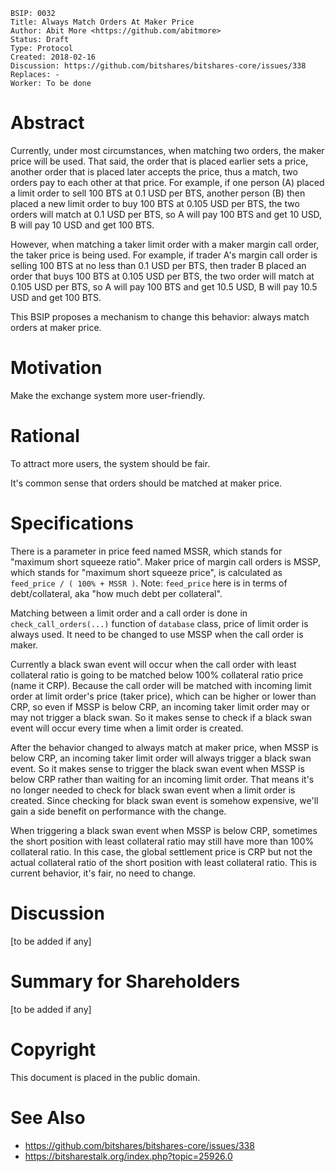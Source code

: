     BSIP: 0032
    Title: Always Match Orders At Maker Price
    Author: Abit More <https://github.com/abitmore>
    Status: Draft
    Type: Protocol
    Created: 2018-02-16
    Discussion: https://github.com/bitshares/bitshares-core/issues/338
    Replaces: -
    Worker: To be done

# Abstract

Currently, under most circumstances, when matching two orders, the maker price
will be used. That said, the order that is placed earlier sets a price,
another order that is placed later accepts the price, thus a match, two orders
pay to each other at that price. For example, if one person (A) placed a limit
order to sell 100 BTS at 0.1 USD per BTS, another person (B) then placed a new
limit order to buy 100 BTS at 0.105 USD per BTS, the two orders will match at
0.1 USD per BTS, so A will pay 100 BTS and get 10 USD, B will pay 10 USD and
get 100 BTS.

However, when matching a taker limit order with a maker margin call order,
the taker price is being used. For example, if trader A's margin call order is
selling 100 BTS at no less than 0.1 USD per BTS, then trader B placed an order
that buys 100 BTS at 0.105 USD per BTS, the two order will match at 0.105 USD
per BTS, so A will pay 100 BTS and get 10.5 USD, B will pay 10.5 USD and get
100 BTS.

This BSIP proposes a mechanism to change this behavior: always match orders
at maker price.

# Motivation

Make the exchange system more user-friendly.

# Rational

To attract more users, the system should be fair.

It's common sense that orders should be matched at maker price.

# Specifications

There is a parameter in price feed named MSSR, which stands for "maximum short
squeeze ratio". Maker price of margin call orders is MSSP, which stands for
"maximum short squeeze price", is calculated as `feed_price / ( 100% + MSSR )`.
Note: `feed_price` here is in terms of debt/collateral, aka "how much debt per
collateral".

Matching between a limit order and a call order is done in
`check_call_orders(...)` function of `database` class, price of limit order
is always used. It need to be changed to use MSSP when the call order is maker.

Currently a black swan event will occur when the call order with least
collateral ratio is going to be matched below 100% collateral ratio price
(name it CRP). Because the call order will be matched with incoming limit order
at limit order's price (taker price),
which can be higher or lower than CRP, so even if MSSP is
below CRP, an incoming taker limit order may or may not trigger a black swan.
So it makes sense to check if a black swan event will occur every time when a
limit order is created.

After the behavior changed to always match at maker price, when MSSP is below
CRP, an incoming taker limit order will always trigger a black swan event.
So it makes sense to trigger the black swan event when MSSP is below CRP rather
than waiting for an incoming limit order. That means it's no longer needed to
check for black swan event when a limit order is created. Since checking for
black swan event is somehow expensive, we'll gain a side benefit on performance
with the change.

When triggering a black swan event when MSSP is below CRP, sometimes the short
position with least collateral ratio may still have more than 100% collateral
ratio. In this case, the global settlement price is CRP but not the actual
collateral ratio of the short position with least collateral ratio.
This is current behavior, it's fair, no need to change.

# Discussion

[to be added if any]

# Summary for Shareholders

[to be added if any]

# Copyright

This document is placed in the public domain.

# See Also

* https://github.com/bitshares/bitshares-core/issues/338
* https://bitsharestalk.org/index.php?topic=25926.0
